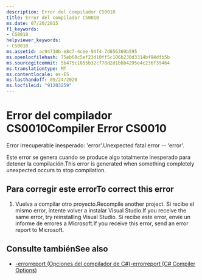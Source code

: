 ```yaml
---
description: Error del compilador CS0010
title: Error del compilador CS0010
ms.date: 07/20/2015
f1_keywords:
- CS0010
helpviewer_keywords:
- CS0010
ms.assetid: ac94730b-e8c7-4cee-94f4-7d856369b595
ms.openlocfilehash: 75eb68c5ef23d10ff5c106b230d3314bf94dfb5b
ms.sourcegitcommit: 5b475c1855b32cf78d2d1bbb4295e4c236f39464
ms.translationtype: MT
ms.contentlocale: es-ES
ms.lasthandoff: 09/24/2020
ms.locfileid: "91203259"
---
```

# <a name="compiler-error-cs0010"></a><span data-ttu-id="a8e98-103">Error del compilador CS0010</span><span class="sxs-lookup"><span data-stu-id="a8e98-103">Compiler Error CS0010</span></span>

<span data-ttu-id="a8e98-104">Error irrecuperable inesperado: 'error'.</span><span class="sxs-lookup"><span data-stu-id="a8e98-104">Unexpected fatal error -- 'error'.</span></span>  
  
 <span data-ttu-id="a8e98-105">Este error se genera cuando se produce algo totalmente inesperado para detener la compilación.</span><span class="sxs-lookup"><span data-stu-id="a8e98-105">This error is generated when something completely unexpected occurs to stop compilation.</span></span>  
  
## <a name="to-correct-this-error"></a><span data-ttu-id="a8e98-106">Para corregir este error</span><span class="sxs-lookup"><span data-stu-id="a8e98-106">To correct this error</span></span>  
  
1. <span data-ttu-id="a8e98-107">Vuelva a compilar otro proyecto.</span><span class="sxs-lookup"><span data-stu-id="a8e98-107">Recompile another project.</span></span> <span data-ttu-id="a8e98-108">Si recibe el mismo error, intente volver a instalar Visual Studio.</span><span class="sxs-lookup"><span data-stu-id="a8e98-108">If you receive the same error, try reinstalling Visual Studio.</span></span> <span data-ttu-id="a8e98-109">Si recibe este error, envíe un informe de errores a Microsoft.</span><span class="sxs-lookup"><span data-stu-id="a8e98-109">If you receive this error, send an error report to Microsoft.</span></span>  
  
## <a name="see-also"></a><span data-ttu-id="a8e98-110">Consulte también</span><span class="sxs-lookup"><span data-stu-id="a8e98-110">See also</span></span>

- [<span data-ttu-id="a8e98-111">-errorreport (Opciones del compilador de C#)</span><span class="sxs-lookup"><span data-stu-id="a8e98-111">-errorreport (C# Compiler Options)</span></span>](../language-reference/compiler-options/errorreport-compiler-option.md)
